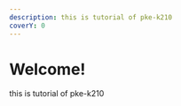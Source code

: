 ```yaml
---
description: this is tutorial of pke-k210
coverY: 0
---
```


# Welcome!

this is tutorial of pke-k210
